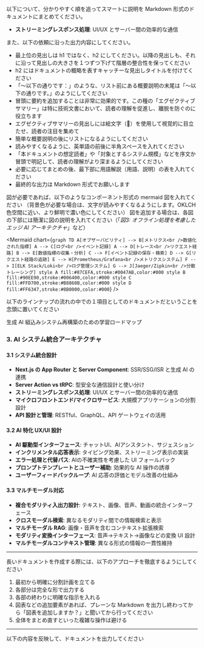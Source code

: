 以下について、分かりやすく順を追ってスマートに説明を Markdown 形式のドキュメントにまとめてください。

- **ストリーミングレスポンス処理**: UI/UX とサーバー間の効率的な通信

また、以下の依頼に沿った出力内容にしてください。
- 最上位の見出しは h1 ではなく、h2 にしてください。以降の見出しも、それに沿って見出しの大きさを１つずつ下げて階層の整合性を保ってください
- h2 にはドキュメントの概略を表すキャッチーな見出しタイトルを付けてください
- 「～以下の通りです：」のような、リスト前にある概要説明の末尾は「～以下の通りです。」のようにしてください
- 冒頭に要約を追加することは非常に効果的です。この種の「エグゼクティブサマリー」は特に技術文書において、読者の理解を促進し、離脱を防ぐのに役立ちます
- エグゼクティブサマリーの見出しには絵文字（🔑）を使用して視覚的に目立たせ、読者の注目を集めて
- 簡単な概要説明の後にリストになるようにしてください
- 読みやすくなるように、英単語の前後に半角スペースを入れてください
- 「本ドキュメントの想定読者」や「対象とするシステム規模」などを序文か冒頭で明記して、読者の理解がより深まるようにしてください
- 必要に応じてまとめの後、最下部に用語解説（用語、説明）の表を入れてください
- 最終的な出力は Markdown 形式でお願いします

図が必要であれば、以下のようなコンポーネント形式の mermaid 図を入れてください
（背景色が必要な場合は、文字が読みやすくなるようにします。OKLCH色空間に近い、より鮮明で濃い色にしてください）
図を追加する場合は、各図の下部には簡潔に図の説明を入れてください（「*図3: オフライン処理を考慮したエッジ AI アーキテクチャ*」など）

<Mermaid chart={`
graph TD
    A[オブザーバビリティ] --> B[メトリクス<br />数値化された指標]
    A --> C[ログ<br />イベント記録]
    A --> D[トレース<br />リクエスト経路]
    B --> E[数値指標の収集・分析]
    C --> F[イベント記録の保存・検索]
    D --> G[リクエスト経路の追跡]
    E --> H[Prometheus/Grafana<br />メトリクスシステム]
    F --> I[ELK Stack/Loki<br />ログ管理システム]
    G --> J[Jaeger/Zipkin<br />分散トレーシング]
    style A fill:#87CEFA,stroke:#0047AB,color:#000
    style B fill:#90EE90,stroke:#006400,color:#000
    style C fill:#FFD700,stroke:#B8860B,color:#000
    style D fill:#FF6347,stroke:#8B0000,color:#000
`} />

以下のラインナップの流れの中での１項目としてのドキュメントだということを念頭に置いてください

生成 AI 組込みシステム再構築のための学習ロードマップ

### 3. AI システム統合アーキテクチャ

#### 3.1 システム統合設計

- **Next.js の App Router と Server Component**: SSR/SSG/ISR と生成 AI の連携
- **Server Action vs tRPC**: 型安全な通信設計と使い分け
- **ストリーミングレスポンス処理**: UI/UX とサーバー間の効率的な通信
- **マイクロフロントエンド/マイクロサービス**: 大規模アプリケーションの分割設計
- **API 設計と管理**: RESTful、GraphQL、API ゲートウェイの活用

#### 3.2 AI 特化 UX/UI 設計

- **AI 駆動型インターフェース**: チャットUI、AIアシスタント、サジェスション
- **インクリメンタル応答表示**: タイピング効果、ストリーミング表示の実装
- **エラー処理と代替パス**: AIの不確実性を考慮した UI フォールバック
- **プロンプトテンプレートとユーザー補助**: 効果的な AI 操作の誘導
- **ユーザーフィードバックループ**: AI 応答の評価とモデル改善の仕組み

#### 3.3 マルチモーダル対応

- **複合モダリティ入出力設計**: テキスト、画像、音声、動画の統合インターフェース
- **クロスモーダル検索**: 異なるモダリティ間での情報検索と表示
- **マルチモーダル RAG**: 画像・音声を含むコンテキスト拡張検索
- **モダリティ変換インターフェース**: 音声→テキスト→画像などの変換 UI 設計
- **マルチモーダルコンテキスト管理**: 異なる形式の情報の一貫性維持
---

長いドキュメントを作成する際には、以下のアプローチを徹底するようにしてください

1. 最初から明確に分割計画を立てる
2. 各部分は完全な形で出力する
3. 各部の終わりに明確な指示を入れる
4. 図表などの追加要素があれば、プレーンな Markdown を出力し終わってから「図表を追加しますか？」と聞いてから行ってください
5. 全体をまとめ直すといった複雑な操作は避ける

---

以下の内容を反映して、ドキュメントを出力してください
